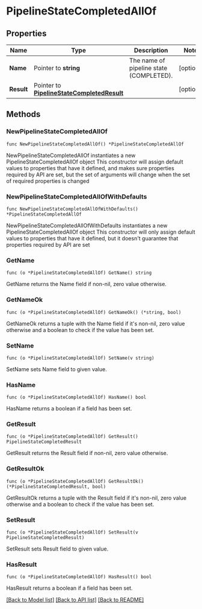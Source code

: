 # PipelineStateCompletedAllOf

## Properties

Name | Type | Description | Notes
------------ | ------------- | ------------- | -------------
**Name** | Pointer to **string** | The name of pipeline state (COMPLETED). | [optional] 
**Result** | Pointer to [**PipelineStateCompletedResult**](PipelineStateCompletedResult.md) |  | [optional] 

## Methods

### NewPipelineStateCompletedAllOf

`func NewPipelineStateCompletedAllOf() *PipelineStateCompletedAllOf`

NewPipelineStateCompletedAllOf instantiates a new PipelineStateCompletedAllOf object
This constructor will assign default values to properties that have it defined,
and makes sure properties required by API are set, but the set of arguments
will change when the set of required properties is changed

### NewPipelineStateCompletedAllOfWithDefaults

`func NewPipelineStateCompletedAllOfWithDefaults() *PipelineStateCompletedAllOf`

NewPipelineStateCompletedAllOfWithDefaults instantiates a new PipelineStateCompletedAllOf object
This constructor will only assign default values to properties that have it defined,
but it doesn't guarantee that properties required by API are set

### GetName

`func (o *PipelineStateCompletedAllOf) GetName() string`

GetName returns the Name field if non-nil, zero value otherwise.

### GetNameOk

`func (o *PipelineStateCompletedAllOf) GetNameOk() (*string, bool)`

GetNameOk returns a tuple with the Name field if it's non-nil, zero value otherwise
and a boolean to check if the value has been set.

### SetName

`func (o *PipelineStateCompletedAllOf) SetName(v string)`

SetName sets Name field to given value.

### HasName

`func (o *PipelineStateCompletedAllOf) HasName() bool`

HasName returns a boolean if a field has been set.

### GetResult

`func (o *PipelineStateCompletedAllOf) GetResult() PipelineStateCompletedResult`

GetResult returns the Result field if non-nil, zero value otherwise.

### GetResultOk

`func (o *PipelineStateCompletedAllOf) GetResultOk() (*PipelineStateCompletedResult, bool)`

GetResultOk returns a tuple with the Result field if it's non-nil, zero value otherwise
and a boolean to check if the value has been set.

### SetResult

`func (o *PipelineStateCompletedAllOf) SetResult(v PipelineStateCompletedResult)`

SetResult sets Result field to given value.

### HasResult

`func (o *PipelineStateCompletedAllOf) HasResult() bool`

HasResult returns a boolean if a field has been set.


[[Back to Model list]](../README.md#documentation-for-models) [[Back to API list]](../README.md#documentation-for-api-endpoints) [[Back to README]](../README.md)


